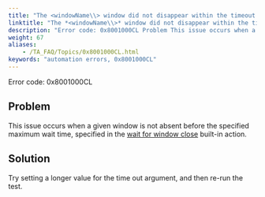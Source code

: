 ```yaml
--- 
title: "The <windowName\\> window did not disappear within the timeout of <value\\> seconds. Please adjust the timeout value."
linktitle: "The *<windowName\\>* window did not disappear within the timeout of *<value\\>* seconds. Please adjust the timeout value."
description: "Error code: 0x8001000CL Problem This issue occurs when a given window is not absent before the specified maximum wait time, specified in the wait for window close built-in action. Solution Try setting ..."
weight: 67
aliases: 
    - /TA_FAQ/Topics/0x8001000CL.html
keywords: "automation errors, 0x8001000CL"
---
```


Error code: 0x8001000CL

## Problem

This issue occurs when a given window is not absent before the specified maximum wait time, specified in the [wait for window close](/TA_Automation/Topics/bia_wait_for_window_close.html) built-in action.

## Solution

Try setting a longer value for the time out argument, and then re-run the test.




